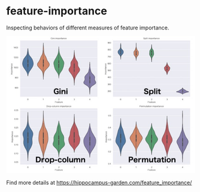 # feature-importance
Inspecting behaviors of different measures of feature importance.  

![](ogp.jpg)

Find more details at https://hippocampus-garden.com/feature_importance/
